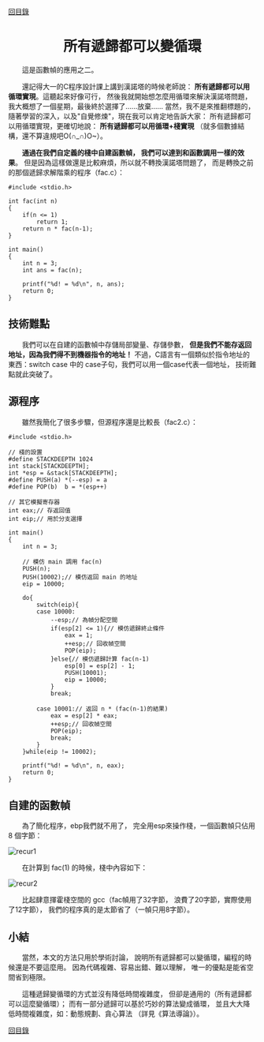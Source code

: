 ﻿[content]: https://github.com/1184893257/simplelinux/blob/master/README.md#content

[回目錄][content]

<a name="top"></a>

<h1 align="center">所有遞歸都可以變循環
</h1>

　　這是函數幀的應用之二。

　　還記得大一的C程序設計課上講到漢諾塔的時候老師說：
<b>所有遞歸都可以用循環實現</b>。這聽起來好像可行，
然後我就開始想怎麼用循環來解決漢諾塔問題，
我大概想了一個星期，最後終於選擇了……放棄……
當然，我不是來推翻標題的，
隨著學習的深入，以及"自覺修煉"，現在我可以肯定地告訴大家：
所有遞歸都可以用循環實現，更確切地說：
<b>所有遞歸都可以用循環+棧實現</b>
（就多個數據結構，還不算違規吧O(∩_∩)O~）。

　　<b>通過在我們自定義的棧中自建函數幀，
我們可以達到和函數調用一樣的效果</b>。
但是因為這樣做還是比較麻煩，所以就不轉換漢諾塔問題了，
而是轉換之前的那個遞歸求解階乘的程序（fac.c）：

	#include <stdio.h>

	int fac(int n)
	{
		if(n <= 1)
			return 1;
		return n * fac(n-1);
	}

	int main()
	{
		int n = 3;
		int ans = fac(n);

		printf("%d! = %d\n", n, ans);
		return 0;
	}

## 技術難點

　　我們可以在自建的函數幀中存儲局部變量、存儲參數，
<b>但是我們不能存返回地址，因為我們得不到機器指令的地址！</b>
不過，C語言有一個類似於指令地址的東西：switch case
中的 case子句，我們可以用一個case代表一個地址，
技術難點就此突破了。

## 源程序

　　雖然我簡化了很多步驟，但源程序還是比較長（fac2.c）：

	#include <stdio.h>

	// 棧的設置
	#define STACKDEEPTH	1024
	int stack[STACKDEEPTH];
	int *esp = &stack[STACKDEEPTH];
	#define PUSH(a)	*(--esp) = a
	#define POP(b)	b = *(esp++)

	// 其它模擬寄存器
	int eax;// 存返回值
	int eip;// 用於分支選擇

	int main()
	{
		int n = 3;

		// 模仿 main 調用 fac(n)
		PUSH(n);
		PUSH(10002);// 模仿返回 main 的地址
		eip = 10000;

		do{
			switch(eip){
			case 10000:
				--esp;// 為幀分配空間
				if(esp[2] <= 1){// 模仿遞歸終止條件
					eax = 1;
					++esp;// 回收幀空間
					POP(eip);
				}else{// 模仿遞歸計算 fac(n-1)
					esp[0] = esp[2] - 1;
					PUSH(10001);
					eip = 10000;
				}
				break;

			case 10001:// 返回 n * (fac(n-1)的結果)
				eax = esp[2] * eax;
				++esp;// 回收幀空間
				POP(eip);
				break;
			}
		}while(eip != 10002);

		printf("%d! = %d\n", n, eax);
		return 0;
	}

## 自建的函數幀

　　為了簡化程序，ebp我們就不用了，
完全用esp來操作棧，一個函數幀只佔用 8 個字節：

![recur1](http://fmn.rrimg.com/fmn063/20121130/1830/original_OJ3e_0ad000003200125b.jpg)

　　在計算到 fac(1) 的時候，棧中內容如下：

![recur2](http://fmn.rrimg.com/fmn056/20121130/1830/original_LBeS_30f500003160118f.jpg)

　　比起肆意揮霍棧空間的 gcc（fac幀用了32字節，
浪費了20字節，實際使用了12字節），
我們的程序真的是太節省了（一幀只用8字節）。

## 小結

　　當然，本文的方法只用於學術討論，
說明所有遞歸都可以變循環，編程的時候還是不要這麼用。
因為代碼複雜、容易出錯、難以理解，
唯一的優點是能省空間省到極限。

　　這種遞歸變循環的方式並沒有降低時間複雜度，
但卻是通用的（所有遞歸都可以這麼變循環）；
而有一部分遞歸可以基於巧妙的算法變成循環，
並且大大降低時間複雜度，如：動態規劃、貪心算法
（詳見《算法導論》）。

[回目錄][content]
